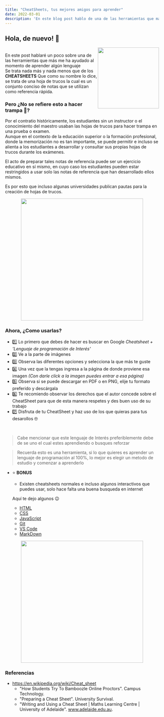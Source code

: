 ```yaml
---
title: "CheatSheets, tus mejores amigos para aprender"
date: 2022-03-01
description: 'En este blog post hablo de una de las herramientas que más me han ayudado para aprender rapidamente algún tema'
---
```


## Hola, de nuevo! 👋
<img align="right" width="200"  src="/post-gifs/163035030-6f153798-21bd-41a1-a209-d0106e7c550a.gif"></br>
En este post hablaré un poco sobre una de las herramientas que más me ha ayudado al momento de aprender algún lenguaje <br>
Se trata nada más y nada menos que de los **CHEATSHEETS**
Que como su nombre lo dice, se trata de una hoja de trucos la cual es un conjunto conciso de notas que se utilizan como referencia rápida. 

### Pero ¿No se refiere esto a hacer trampa 👀?
Por el contratio históricamente, los estudiantes sin un instructor o el conocimiento del maestro usaban las hojas de trucos para hacer trampa en una prueba o examen.<br>
Aunque en el contexto de la educación superior o la formación profesional, donde la memorización no es tan importante, se puede permitir e incluso se alienta a los estudiantes a desarrollar y consultar sus propias hojas de trucos durante los exámenes.<br> 

El acto de preparar tales notas de referencia puede ser un ejercicio educativo en sí mismo, en cuyo caso los estudiantes pueden estar restringidos a usar solo las notas de referencia que han desarrollado ellos mismos.<br>

Es por esto que incluso algunas universidades publican pautas para la creación de hojas de trucos.
<br>
<p align="center">
  <img width="400"  src="/post-gifs/163036540-bd563e30-1e7b-4ff2-9dec-2f470631b25e.gif">
</p>

### Ahora, ¿Como usarlas?

- 1️⃣ Lo primero que debes de hacer es buscar en Google *Cheatsheet + 'Lenguaje de programación de Interés'*
- 2️⃣ Ve a la parte de imágenes
- 3️⃣ Observa las diferentes opciones y selecciona la que más te guste
- 4️⃣ Una vez que la tengas ingresa a la página de donde proviene esa imagen *(Con darle click a la imagen puedes entrar a esa página)*
- 5️⃣ Observa si se puede descargar en PDF o en PNG, elije tu formato preferido y descárgala
- 6️⃣ Te recomiendo observar los derechos que el autor concede sobre el CheatSheet para que de esta manera respetes y des buen uso de su trabajo
- 7️⃣ Disfruta de tu CheatSheet y haz uso de los que quieras para tus desarollos 🤓
<br>


> Cabe mencionar que este lenguaje de Interés preferiblemente debe de se uno el cual estes aprendiendo o busques reforzar 


> Recuerda esto es una herramienta, si lo que quieres es aprender un lenguaje de programación al 100%, lo mejor es elegir un metodo de estudio y comenzar a aprenderlo


- ⭐ **BONUS** 
  - Existen cheatsheets normales e incluso algunos interactivos que puedes usar, solo hace falta una buena busqueda en internet

  Aquí te dejo algunos 😉
  - [HTML]( https://htmlcheatsheet.com/)
  - [CSS](https://htmlcheatsheet.com/css/)
  - [JavaScript](https://htmlcheatsheet.com/js/)
  - [Git](https://education.github.com/git-cheat-sheet-education.pdf)
  - [VS Code](https://code.visualstudio.com/shortcuts/keyboard-shortcuts-windows.pdf)
  - [MarkDown](https://towardsdatascience.com/the-ultimate-markdown-cheat-sheet-3d3976b31a0)
  
  
<p align="center">
  <img width="400"  src="/post-gifs/163038723-eb7a7a6b-81eb-42cc-bcba-02e5a7aeac2e.gif">
</p>

### Referencias
- https://en.wikipedia.org/wiki/Cheat_sheet
  - "How Students Try To Bamboozle Online Proctors". Campus Technology.
  - "Preparing a Cheat Sheet". University Survival.
  - "Writing and Using a Cheat Sheet | Maths Learning Centre | University of Adelaide". www.adelaide.edu.au.

 
